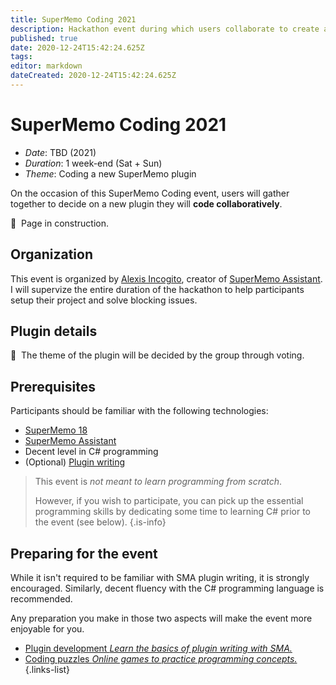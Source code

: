 ```yaml
---
title: SuperMemo Coding 2021
description: Hackathon event during which users collaborate to create a new SuperMemo plugin (TBA 2021).
published: true
date: 2020-12-24T15:42:24.625Z
tags: 
editor: markdown
dateCreated: 2020-12-24T15:42:24.625Z
---
```


# SuperMemo Coding 2021

- *Date*: TBD (2021)
- *Duration*: 1 week-end (Sat + Sun)
- *Theme*: Coding a new SuperMemo plugin

On the occasion of this SuperMemo Coding event, users will gather together to decide on a new plugin they will **code collaboratively**.

🚧&nbsp; Page in construction.

## Organization

This event is organized by [Alexis Incogito](https://github.com/alexis-), creator of [SuperMemo Assistant](https://sma.supermemo.wiki). I will supervize the entire duration of the hackathon to help participants setup their project and solve blocking issues.

## Plugin details

🚧&nbsp; The theme of the plugin will be decided by the group through voting.

## Prerequisites

Participants should be familiar with the following technologies:

- [SuperMemo 18](/supermemo)
- [SuperMemo Assistant](https://sma.supermemo.wiki)
- Decent level in C# programming
- (Optional) [Plugin writing](https://dev.supermemo.wiki/)

> This event is _not meant to learn programming from scratch_.
> 
> However, if you wish to participate, you can pick up the essential programming skills by dedicating some time to learning C# prior to the event (see below).
{.is-info}

## Preparing for the event

While it isn't required to be familiar with SMA plugin writing, it is strongly encouraged. Similarly, decent fluency with the C# programming language is recommended.

Any preparation you make in those two aspects will make the event more enjoyable for you.

- [Plugin development *Learn the basics of plugin writing with SMA.*](https://dev.supermemo.wiki/)
- [Coding puzzles *Online games to practice programming concepts.*](https://www.codingame.com/training)
{.links-list}

<!-- - [C# programming *.*]() -->
